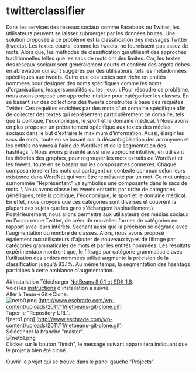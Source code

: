 # twitterclassifier
Dans les services des réseaux sociaux comme Facebook ou Twitter, les utilisateurs peuvent se laisser submerger par les données brutes.  Une solution proposée à ce problème est la classification des messages Twitter (tweets). Les textes courts, comme les tweets, ne fournissent pas assez de mots.  Alors que,  les méthodes de classification qui utilisent des approches traditionnelles telles que les sacs de mots ont des limites.  Car, les textes des réseaux sociaux sont généralement courts et contient des argots riches en abréviation qui sont  suggérés par des utilisateurs, tels les métadonnées spécifiques aux tweets. Outre que ces textes sont riche en entités nommées pour designer des noms spécifiques comme les noms  d'organisations, les personnalités ou les lieux. \\
Pour résoudre ce problème, nous avons proposé une approche intuitive pour catégoriser les classes.  En se basant sur des collections des tweets construites à base des requêtes Twitter. Ces requêtes enrichies par des mots d'un domaine spécifique afin de collecter des textes qui représentent particulièrement ce domaine, tels que la politique, l'économique, le sport et le domaine médical. \\
Nous avons en plus proposer un prétraitement spécifique aux textes des médias sociaux dans le but d'extraire le maximum d'information.  Aussi, élargir les sacs de mots, toute en se basant  sur la désambigüisation des acronymes et les entités nommes à l'aide de WordNet et de la segmentation des hashtags. \\
Nous avons présenté aussi une approche intuitive, en utilisant les théories des graphes,  pour regrouper les mots extraits de WordNet et les tweets. toute en se basant  sur les composantes connexes. Chaque composante relier les mots qui partagent un contexte commun selon leurs existence dans WordNet qui vont être représenté par un mot. Ce mot unique surnommée "Représentant" va symbolisé une composante dans le sacs de mots. \\
Nous avons classé les tweets entrants par ordre de catégories génériques, telle la politique, l'économique, le sport et le domaine médical. En effet, nous croyons que ces catégories sont diverses et couvrent la plupart des sujets que les gens s'échangent habituellement.\\
Postérieurement, nous allons permettre aux utilisateurs des médias sociaux en l'occurrence Twitter, de créer de nouvelles formes de catégories en rapport avec leurs intérêts. Sachant aussi que  la précision se dégrade avec l'augmentation du nombre de classes. Alors, nous avons proposé également aux utilisateurs d'ajouter de nouveaux types de filtrage par catégories grammaticales de mots et par les entités nommées. 
Les résultats expérimentaux montrent que, le filtrage par catégorie grammaticale avec l'utilisation des entités nommées utilisé augmente la précision de la classification jusqu'à  83.1\%.
Au même temps, la segmentation des hashtags participes à cette ambiance d'augmentation. 



##Installation
Télécharger [NetBeans 8.0.1 et SDK 1.8](https://netbeans.org/downloads/start.html?platform=windows&lang=en&option=all).  
Voici les [instructions](https://netbeans.org/community/releases/80/install.html) d'installation à suivre.  
Aller à Team->Git->Clone.                                                                
![netb0.png](http://www.gafitescu.ro/wp-content/uploads/2012/02/netbeans-team-git-clone.png) (http://www.eschrade.com/wp-content/uploads/2011/11/netbeans-git-clone.gif)  
Taper le "Repository URL".                                                               
![netb1.png] (http://www.eschrade.com/wp-content/uploads/2011/11/netbeans-git-clone.gif)  
Séléctinner la branche "master".                                                        
![netb1.png](https://netbeans.org/images_www/articles/74/ide/git/github-branches.png)     
Clicker sur le bouton "finish", le message suivant apparaitera indiquant que le projet a bien été cloné.     
                            
Ouvrir le projet qui se trouve dans le panel gauche "Projects".        
  




